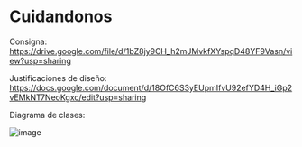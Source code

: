 # Cuidandonos
Consigna: https://drive.google.com/file/d/1bZ8jy9CH_h2mJMvkfXYspqD48YF9Vasn/view?usp=sharing

Justificaciones de diseño: https://docs.google.com/document/d/18OfC6S3yEUpmIfvU92efYD4H_iGp2vEMkNT7NeoKgxc/edit?usp=sharing


Diagrama de clases:

![image](https://github.com/camilabarrosalbarracin/Cuidandonos/assets/102629449/9b125802-5be0-428d-bf09-2ffa9d5aaf2e)

